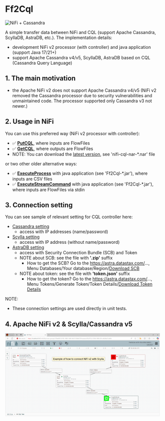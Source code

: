 # Ff2Cql

![NiFi + Cassandra](https://github.com/george0st/Csv2Cql/blob/main/docs/assets/nifi_cassandra.png?raw=true)

A simple transfer data between NiFi and CQL (support Apache Cassandra, 
ScyllaDB, AstraDB, etc.). The implementation details:
 - development NiFi v2 processor (with controller) and java application (support Java 17/21+)
 - support Apache Cassandra v4/v5, ScyllaDB, AstraDB based on CQL (Cassandra Query Language)

## 1. The main motivation

 - the Apache NiFi v2 does not support Apache Cassandra v4/v5 (NiFi v2 removed 
   the Cassandra processor due to security vulnerabilities and unmaintained 
   code. The processor supported only Cassandra v3 not newer.)

## 2. Usage in NiFi

You can use this preferred way (NiFi v2 processor with controller):
 - ✅ [**PutCQL**](./nifi/cql-processor/docs/README.md#3-putcql-nifi-processor), where inputs are FlowFiles 
 - ✅ [**GetCQL**](./nifi/cql-processor/docs/README.md#4-getcql-nifi-processor), where outputs are FlowFiles
 - NOTE: You can download the [latest version](./nifi/cql-processor/output/), see 'nifi-cql-nar-*.nar' file 

or two other older alternative ways:
 - ✅ [**ExecuteProcess**](./console_app/Ff2Cql/docs/README.md#2-executeprocess-java-application) with java application (see 'Ff2Cql-*.jar'), where inputs are CSV files 
 - ✅ [**ExecuteStreamCommand**](./console_app/Ff2Cql/docs/README.md#3-executestreamcommand-java-application) with java application (see 'Ff2Cql-*.jar'), where inputs are FlowFiles via stdin

## 3. Connection setting

You can see sample of relevant setting for CQL controller here:
 - [Cassandra setting](./nifi/cql-processor/nifi-cql/src/test/test-cassandra.json)
   - access with IP addresses (name/password)
 - [Scylla setting](./nifi/cql-processor/nifi-cql/src/test/test-scylla.json)
   - access with IP address (without name/password)
 - [AstraDB setting](./nifi/cql-processor/nifi-cql/src/test/test-astra.json)
   - access with Security Connection Bundle (SCB) and Token
   - NOTE about SCB: see the file with **'.zip'** suffix
     - How to get the SCB? Go to the https://astra.datastax.com/...,
       Menu Databases/Your database/Region/[Download SCB](./docs/assets/astradb-download-SCB.png)
   - NOTE about token: see the file with **'token.json'** suffix
     - How to get the token? Go to the https://astra.datastax.com/...,
       Menu Tokens/Generate Token/Token Details/[Download Token Details](./docs/assets/astradb-download-token.png)
   
NOTE: 
 - These connection settings are used directly in unit tests.

## 4. Apache NiFi v2 & Scylla/Cassandra v5

[![Apache NiFi v2 & Scylla/Cassandra v5](./nifi/cql-processor/docs/assets/Apache_Nifi_Scylla_Cassandra_v5.png)](https://fivekg.onrender.com/images/ApacheNiFiv2&Scylla-Cassandra.mp4)
